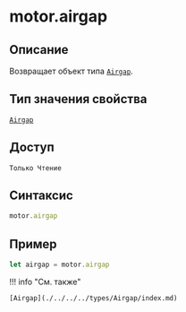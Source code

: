 # motor.airgap

## Описание
Возвращает объект типа [`Airgap`](./../../../types/Airgap/index.md).

## Тип значения свойства
[`Airgap`](./../../../types/Airgap/index.md)

## Доступ
`Только Чтение`

## Синтаксис
``` javascript
motor.airgap
```

## Пример
``` javascript linenums="1"
let airgap = motor.airgap
```

!!! info "См. также"

    [Airgap](./../../../types/Airgap/index.md)
